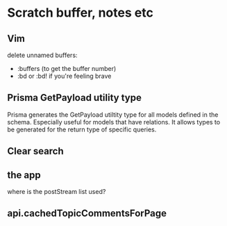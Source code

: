 # Scratch buffer, notes etc

## Vim

delete unnamed buffers:

- :buffers (to get the buffer number)
- :bd <n> or :bd! <n> if you're feeling brave

## Prisma GetPayload utility type

Prisma generates the GetPayload utiltity type for all models defined in the schema. Especially useful for models
that have relations. It allows types to be generated for the return type of specific queries.

## Clear search

<ctrl-l>

## the app

where is the postStream list used?

## api.cachedTopicCommentsForPage
